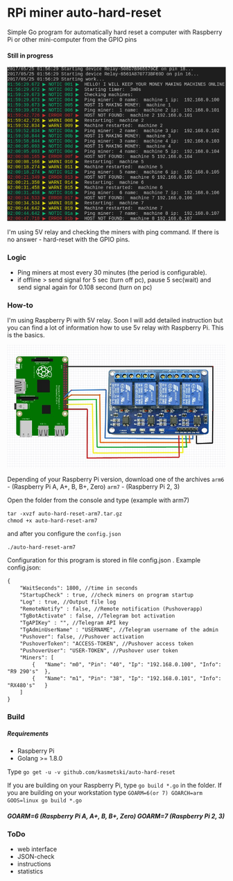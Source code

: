 # RPi miner auto-hard-reset
Simple Go program for automatically hard reset a computer with Raspberry Pi or other mini-computer from the GPIO pins
#### Still in progress

![console](docs/screenshot.png)

I'm using 5V relay and checking the miners with ping command. If there is no answer - hard-reset with the GPIO pins.

### Logic
 * Ping miners at most every 30 minutes (the period is configurable).
 * if offline > send signal for 5 sec (turn off pc), pause 5 sec(wait) and send signal again for 0.108 second (turn on pc)

### How-to
I'm using Raspberry Pi with 5V relay. Soon I will add detailed instruction but you can find a lot of information how to use 5v relay with Raspberry Pi. This is the basics.

![console](docs/raspberrypi-5v-relay.jpeg)

Depending of your Raspberry Pi version, download one of the archives
`arm6` - (Raspberry Pi A, A+, B, B+, Zero)
`arm7` - (Raspberry Pi 2, 3)

Open the folder from the console and type (example with arm7)

```
tar -xvzf auto-hard-reset-arm7.tar.gz
chmod +x auto-hard-reset-arm7
```
and after you configure the `config.json`
```
./auto-hard-reset-arm7
```

Configuration for this program is stored in file config.json .
Example config.json:
```
{
    "WaitSeconds": 1800, //time in seconds 
    "StartupCheck" : true, //check miners on program startup
    "Log" : true, //Output file log
    "RemoteNotify" : false, //Remote notification (Pushoverapp)
    "TgBotActivate" : false, //Telegram bot activation
    "TgAPIKey" : "", //Telegram API key
    "TgAdminUserName" : "USERNAME", //Telegram username of the admin
    "Pushover": false, //Pushover activation
    "PushoverToken": "ACCESS-TOKEN", //Pushover access token
    "PushoverUser": "USER-TOKEN", //Pushover user token
    "Miners": [
        {   "Name": "m0", "Pin": "40", "Ip": "192.168.0.100", "Info": "R9 290's"  },    
        {   "Name": "m1", "Pin": "38", "Ip": "192.168.0.101", "Info": "RX480's"   }      
    ]
}
```

### Build
##### Requirements
* Raspberry Pi
* Golang >= 1.8.0

Type `go get -u -v github.com/kasmetski/auto-hard-reset`

If you are building on your Raspberry Pi, type `go build *.go` in the folder.
If you are building on your workstation type `GOARM=6(or 7) GOARCH=arm GOOS=linux go build *.go`
##### GOARM=6 (Raspberry Pi A, A+, B, B+, Zero) GOARM=7 (Raspberry Pi 2, 3)

### ToDo
* web interface
* JSON-check
* instructions
* statistics
